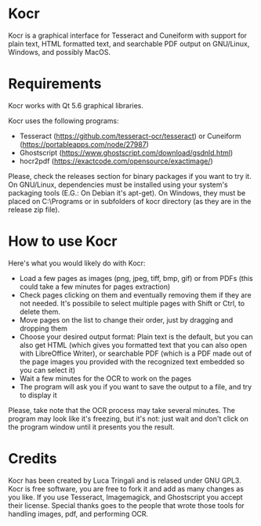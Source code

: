 # Kocr

Kocr is a graphical interface for Tesseract and Cuneiform with support for plain text, HTML formatted text, and searchable PDF output on GNU/Linux, Windows, and possibly MacOS.

# Requirements

Kocr works with Qt 5.6 graphical libraries.

Kocr uses the following programs:
* Tesseract (https://github.com/tesseract-ocr/tesseract) or Cuneiform (https://portableapps.com/node/27987)
* Ghostscript (https://www.ghostscript.com/download/gsdnld.html)
* hocr2pdf (https://exactcode.com/opensource/exactimage/)

Please, check the releases section for binary packages if you want to try it. On GNU/Linux, dependencies must be installed using your system's packaging tools (E.G.: On Debian it's apt-get). On Windows, they must be placed on C:\Programs or in subfolders of kocr directory (as they are in the release zip file).

# How to use Kocr

Here's what you would likely do with Kocr:
* Load a few pages as images (png, jpeg, tiff, bmp, gif) or from PDFs (this could take a few minutes for pages extraction)
* Check pages clicking on them and eventually removing them if they are not needed. It's possibile to select multiple pages with Shift or Ctrl, to delete them.
* Move pages on the list to change their order, just by dragging and dropping them
* Choose your desired output format: Plain text is the default, but you can also get HTML (which gives you formatted text that you can also open with LibreOffice Writer), or searchable PDF (which is a PDF made out of the page images you provided with the recognized text embedded so you can select it)
* Wait a few minutes for the OCR to work on the pages
* The program will ask you if you want to save the output to a file, and try to display it

Please, take note that the OCR process may take several minutes. The program may look like it's freezing, but it's not: just wait and don't click on the program window until it presents you the result.

# Credits

Kocr has been created by Luca Tringali and is relased under GNU GPL3. Kocr is free software, you are free to fork it and add as many changes as you like.
If you use Tesseract, Imagemagick, and Ghostscript you accept their license. Special thanks goes to the people that wrote those tools for handling images, pdf, and performing OCR.
